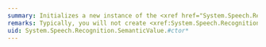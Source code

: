 ```yaml
---
summary: Initializes a new instance of the <xref href="System.Speech.Recognition.SemanticValue"></xref> class.
remarks: Typically, you will not create <xref:System.Speech.Recognition.SemanticValue> objects explicitly, except to support the building of strongly-typed grammars.
uid: System.Speech.Recognition.SemanticValue.#ctor*
---
```

